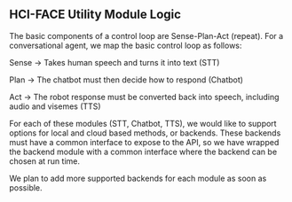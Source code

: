 ## HCI-FACE Utility Module Logic

The basic components of a control loop are Sense-Plan-Act (repeat). For a conversational agent, we map the basic control loop as follows:

Sense -> Takes human speech and turns it into text (STT)

Plan -> The chatbot must then decide how to respond (Chatbot)

Act -> The robot response must be converted back into speech, including audio and visemes (TTS)

For each of these modules (STT, Chatbot, TTS), we would like to support options for local and cloud based methods, or backends. These backends must have a common interface to expose to the API, so we have wrapped the backend module with a common interface where the backend can be chosen at run time.

We plan to add more supported backends for each module as soon as possible.

